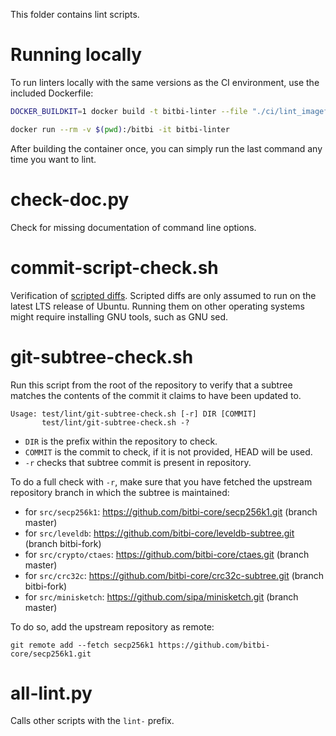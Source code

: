 This folder contains lint scripts.

Running locally
===============

To run linters locally with the same versions as the CI environment, use the included
Dockerfile:

```sh
DOCKER_BUILDKIT=1 docker build -t bitbi-linter --file "./ci/lint_imagefile" ./

docker run --rm -v $(pwd):/bitbi -it bitbi-linter
```

After building the container once, you can simply run the last command any time you
want to lint.


check-doc.py
============
Check for missing documentation of command line options.

commit-script-check.sh
======================
Verification of [scripted diffs](/doc/developer-notes.md#scripted-diffs).
Scripted diffs are only assumed to run on the latest LTS release of Ubuntu. Running them on other operating systems
might require installing GNU tools, such as GNU sed.

git-subtree-check.sh
====================
Run this script from the root of the repository to verify that a subtree matches the contents of
the commit it claims to have been updated to.

```
Usage: test/lint/git-subtree-check.sh [-r] DIR [COMMIT]
       test/lint/git-subtree-check.sh -?
```

- `DIR` is the prefix within the repository to check.
- `COMMIT` is the commit to check, if it is not provided, HEAD will be used.
- `-r` checks that subtree commit is present in repository.

To do a full check with `-r`, make sure that you have fetched the upstream repository branch in which the subtree is
maintained:
* for `src/secp256k1`: https://github.com/bitbi-core/secp256k1.git (branch master)
* for `src/leveldb`: https://github.com/bitbi-core/leveldb-subtree.git (branch bitbi-fork)
* for `src/crypto/ctaes`: https://github.com/bitbi-core/ctaes.git (branch master)
* for `src/crc32c`: https://github.com/bitbi-core/crc32c-subtree.git (branch bitbi-fork)
* for `src/minisketch`: https://github.com/sipa/minisketch.git (branch master)

To do so, add the upstream repository as remote:

```
git remote add --fetch secp256k1 https://github.com/bitbi-core/secp256k1.git
```

all-lint.py
===========
Calls other scripts with the `lint-` prefix.

